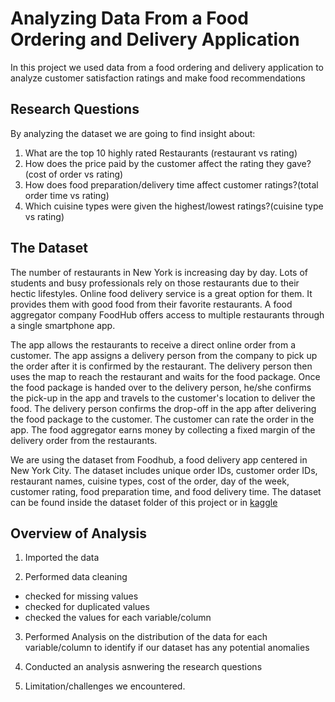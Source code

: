 # Analyzing Data From a Food Ordering and Delivery Application

 In this project we used data from a food ordering and delivery application to analyze customer satisfaction ratings and make food recommendations 
 ## Research Questions
By analyzing the dataset we are going to find insight about:
1. What are the top 10 highly rated Restaurants  (restaurant vs rating)
2. How does the price paid by the customer affect the rating they gave?(cost of order vs rating)
3. How does food preparation/delivery time affect customer ratings?(total order time vs rating)
4. Which cuisine types were given the highest/lowest ratings?(cuisine type vs rating) 

 
 ## The Dataset
 
The number of restaurants in New York is increasing day by day. Lots of students and busy professionals rely on those restaurants due to their hectic lifestyles. Online food delivery service is a great option for them. It provides them with good food from their favorite restaurants. A food aggregator company FoodHub offers access to multiple restaurants through a single smartphone app.

The app allows the restaurants to receive a direct online order from a customer. The app assigns a delivery person from the company to pick up the order after it is confirmed by the restaurant. The delivery person then uses the map to reach the restaurant and waits for the food package. Once the food package is handed over to the delivery person, he/she confirms the pick-up in the app and travels to the customer's location to deliver the food. The delivery person confirms the drop-off in the app after delivering the food package to the customer. The customer can rate the order in the app. The food aggregator earns money by collecting a fixed margin of the delivery order from the restaurants. 
 
We are using the dataset from Foodhub, a food delivery app centered in New York City. The dataset includes unique order IDs, customer order IDs, restaurant names, cuisine types, cost of the order, day of the week, customer rating, food preparation time, and food delivery time. The dataset can be found inside the dataset folder of this project or in [kaggle](https://www.kaggle.com/datasets/ahsan81/food-ordering-and-delivery-app-dataset)

## Overview of Analysis 
1. Imported the data

2. Performed data cleaning
  - checked for missing values
  - checked for duplicated values
  - checked the values for each variable/column
 
3. Performed Analysis on the distribution of the data for each variable/column to identify if our dataset has any potential anomalies

4. Conducted an analysis asnwering the research questions

5. Limitation/challenges we encountered.
